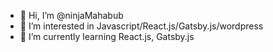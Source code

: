 - 👋 Hi, I’m @ninjaMahabub
- 👀 I’m interested in Javascript/React.js/Gatsby.js/wordpress
- 🌱 I’m currently learning React.js, Gatsby.js
